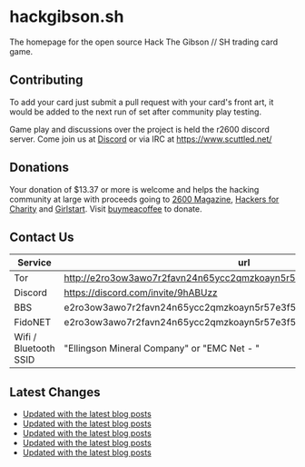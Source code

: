 # hackgibson.sh
The homepage for the open source Hack The Gibson // SH trading card game.


## Contributing

To add your card just submit a pull request with your card's front art, it would be added to the next run of set after community play testing.

Game play and discussions over the project is held the r2600 discord server. Come join us at [Discord](https://discord.com/invite/9hABUzz) or via IRC at https://www.scuttled.net/


## Donations

Your donation of $13.37 or more is welcome and helps the hacking community at large with proceeds going to [2600 Magazine](https://2600.com/), [Hackers for Charity](https://hackersforcharity.org) and [Girlstart](https://girlstart.org).  Visit [buymeacoffee](https://www.buymeacoffee.com/hackgibson.sh) to donate.


## Contact Us

Service | url
-|-
Tor | http://e2ro3ow3awo7r2favn24n65ycc2qmzkoayn5r57e3f56nvjwdcgg32ad.onion
Discord | https://discord.com/invite/9hABUzz
BBS | e2ro3ow3awo7r2favn24n65ycc2qmzkoayn5r57e3f56nvjwdcgg32ad.onion:23
FidoNET | e2ro3ow3awo7r2favn24n65ycc2qmzkoayn5r57e3f56nvjwdcgg32ad.onion:24554
Wifi / Bluetooth SSID | "Ellingson Mineral Company" or "EMC Net - <fidonet address>"

## Latest Changes
<!-- BLOG-POST-LIST:START -->
- [Updated with the latest blog posts](https://github.com/DFW2600/hackgibson.sh/commit/56d39a0c24320a137c362eb640ca6e77a5142fab)
- [Updated with the latest blog posts](https://github.com/DFW2600/hackgibson.sh/commit/5b265f0d2079e55a35c9a10c35f8a6a963a92e01)
- [Updated with the latest blog posts](https://github.com/DFW2600/hackgibson.sh/commit/889ebfa0dbfe64094d2849d4840cdac0207d540f)
- [Updated with the latest blog posts](https://github.com/DFW2600/hackgibson.sh/commit/0f6b9556462dc0eb2d2c91ec1a4945224232d13b)
- [Updated with the latest blog posts](https://github.com/DFW2600/hackgibson.sh/commit/353df5094d292711e32d4041bfdaa360dc5f00ad)
<!-- BLOG-POST-LIST:END -->
